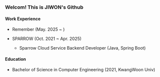 ### Welcom! This is JIWON's Github
#### Work Experience
- Remember (May. 2025 ~ )

- SPARROW (Oct. 2021 ~ Apr. 2025)
  - Sparrow Cloud Service Backend Developer (Java, Spring Boot)

#### Education

- Bachelor of Science in Computer Engineering (2021, KwangWoon Univ)

